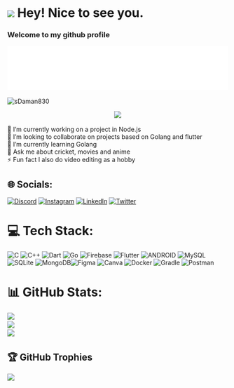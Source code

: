 <h1><img src="https://emojis.slackmojis.com/emojis/images/1531849430/4246/blob-sunglasses.gif?1531849430" width="30"/> Hey! Nice to see you.</h1>

### Welcome to my github profile 

<div align="center">
	<img src="daman.svg" width="800" height="100" alt="Click to see the source">
</div>



<p align="left"> <img src="https://komarev.com/ghpvc/?username=sDaman830&label=Profile%20views&color=0e75b6&style=flat" alt="sDaman830" /> </p>

<div align="center">
  <img src="https://mir-s3-cdn-cf.behance.net/project_modules/max_1200/22b22287602523.5dbd29081561d.gif" />
  </div>

🔭 I’m currently working on a project in Node.js<br>👯 I’m looking to collaborate on projects based on Golang and flutter<br>🌱 I’m currently learning Golang<br>💬 Ask me about cricket, movies and anime<br>⚡ Fun fact I also do video editing as a hobby

## 🌐 Socials:

[![Discord](https://img.shields.io/badge/Discord-%237289DA.svg?logo=discord&logoColor=white)](https://discord.gg/私Daman#0683) [![Instagram](https://img.shields.io/badge/Instagram-%23E4405F.svg?logo=Instagram&logoColor=white)](https://www.instagram.com/daman_ghatoura) [![LinkedIn](https://img.shields.io/badge/LinkedIn-%230077B5.svg?logo=linkedin&logoColor=white)](https://www.linkedin.com/in/damanpreet-singh-9b25a9225/) [![Twitter](https://img.shields.io/badge/Twitter-%231DA1F2.svg?logo=Twitter&logoColor=white)](https://twitter.com/Daman142001)

# 💻 Tech Stack:

![C](https://img.shields.io/badge/c-%2300599C.svg?style=for-the-badge&logo=c&logoColor=white) ![C++](https://img.shields.io/badge/c++-%2300599C.svg?style=for-the-badge&logo=c%2B%2B&logoColor=white) ![Dart](https://img.shields.io/badge/dart-%230175C2.svg?style=for-the-badge&logo=dart&logoColor=white) ![Go](https://img.shields.io/badge/go-%2300ADD8.svg?style=for-the-badge&logo=go&logoColor=white) ![Firebase](https://img.shields.io/badge/firebase-%23039BE5.svg?style=for-the-badge&logo=firebase) ![Flutter](https://img.shields.io/badge/Flutter-%2302569B.svg?style=for-the-badge&logo=Flutter&logoColor=white) ![ANDROID](https://img.shields.io/badge/android-%2320232a.svg?style=for-the-badge&logo=android&logoColor=%a4c639) ![MySQL](https://img.shields.io/badge/mysql-%2300f.svg?style=for-the-badge&logo=mysql&logoColor=white) ![SQLite](https://img.shields.io/badge/sqlite-%2307405e.svg?style=for-the-badge&logo=sqlite&logoColor=white) ![MongoDB](https://img.shields.io/badge/MongoDB-%234ea94b.svg?style=for-the-badge&logo=mongodb&logoColor=white)![Figma](https://img.shields.io/badge/figma-%23F24E1E.svg?style=for-the-badge&logo=figma&logoColor=white) ![Canva](https://img.shields.io/badge/Canva-%2300C4CC.svg?style=for-the-badge&logo=Canva&logoColor=white) ![Docker](https://img.shields.io/badge/docker-%230db7ed.svg?style=for-the-badge&logo=docker&logoColor=white) ![Gradle](https://img.shields.io/badge/Gradle-02303A.svg?style=for-the-badge&logo=Gradle&logoColor=white) ![Postman](https://img.shields.io/badge/Postman-FF6C37?style=for-the-badge&logo=postman&logoColor=white)

# 📊 GitHub Stats:

![](https://github-readme-stats.vercel.app/api?username=sDaman830&theme=gotham&hide_border=true&include_all_commits=true&count_private=false)<br/>
![](https://github-readme-streak-stats.herokuapp.com/?user=sDaman830&theme=gotham&hide_border=true)<br/>
![](https://github-readme-stats.vercel.app/api/top-langs/?username=sDaman830&theme=gotham&hide_border=true&include_all_commits=true&count_private=false&layout=compact)

## 🏆 GitHub Trophies

![](https://github-profile-trophy.vercel.app/?username=sDaman830&theme=tokyonight&no-frame=true&no-bg=true&margin-w=4)

<!-- Proudly created with GPRM ( https://gprm.itsvg.in ) -->
